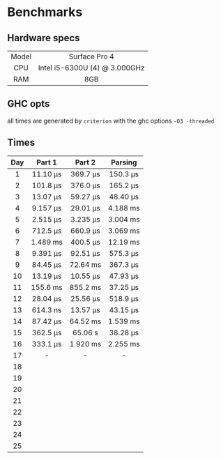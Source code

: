 # Benchmarks

## Hardware specs

|       |                               |
| :---: | :---------------------------: |
| Model |         Surface Pro 4         |
|  CPU  | Intel i5-6300U (4) @ 3.000GHz |
|  RAM  |              8GB              |

## GHC opts

all times are generated by `criterion` with the ghc options `-O3 -threaded`

## Times

|  Day  |  Part 1  |  Part 2  | Parsing  |
| :---: | :------: | :------: | :------: |
|   1   | 11.10 μs | 369.7 μs | 150.3 μs |
|   2   | 101.8 μs | 376.0 μs | 165.2 μs |
|   3   | 13.07 μs | 59.27 μs | 48.40 μs |
|   4   | 9.157 μs | 29.01 μs | 4.188 ms |
|   5   | 2.515 μs | 3.235 μs | 3.004 ms |
|   6   | 712.5 μs | 660.9 μs | 3.069 ms |
|   7   | 1.489 ms | 400.5 μs | 12.19 ms |
|   8   | 9.391 μs | 92.51 μs | 575.3 μs |
|   9   | 84.45 μs | 72.64 ms | 367.3 μs |
|  10   | 13.19 μs | 10.55 μs | 47.93 μs |
|  11   | 155.6 ms | 855.2 ms | 37.25 μs |
|  12   | 28.04 μs | 25.56 μs | 518.9 μs |
|  13   | 614.3 ns | 13.57 μs | 43.15 μs |
|  14   | 87.42 μs | 64.52 ms | 1.539 ms |
|  15   | 362.5 μs | 65.06 s  | 38.28 μs |
|  16   | 333.1 μs | 1.920 ms | 2.255 ms |
|  17   |    -     |    -     |    -     |
|  18   |          |          |          |
|  19   |          |          |          |
|  20   |          |          |          |
|  21   |          |          |          |
|  22   |          |          |          |
|  23   |          |          |          |
|  24   |          |          |          |
|  25   |          |          |          |